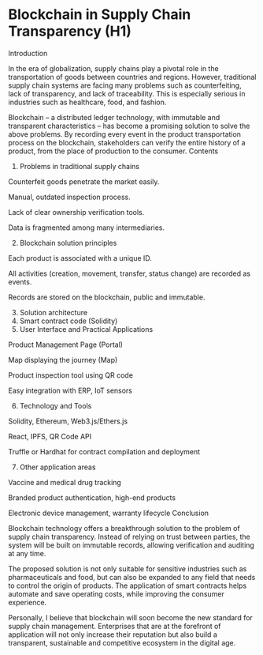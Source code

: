 # Blockchain in Supply Chain Transparency (H1)

Introduction

In the era of globalization, supply chains play a pivotal role in the transportation of goods between countries and regions. However, traditional supply chain systems are facing many problems such as counterfeiting, lack of transparency, and lack of traceability. This is especially serious in industries such as healthcare, food, and fashion.

Blockchain – a distributed ledger technology, with immutable and transparent characteristics – has become a promising solution to solve the above problems. By recording every event in the product transportation process on the blockchain, stakeholders can verify the entire history of a product, from the place of production to the consumer.
Contents

1. Problems in traditional supply chains

Counterfeit goods penetrate the market easily.

Manual, outdated inspection process.

Lack of clear ownership verification tools.

Data is fragmented among many intermediaries.

2. Blockchain solution principles

Each product is associated with a unique ID.

All activities (creation, movement, transfer, status change) are recorded as events.

Records are stored on the blockchain, public and immutable.

3. Solution architecture
4. Smart contract code (Solidity)
5. User Interface and Practical Applications

Product Management Page (Portal)

Map displaying the journey (Map)

Product inspection tool using QR code

Easy integration with ERP, IoT sensors

6. Technology and Tools

Solidity, Ethereum, Web3.js/Ethers.js

React, IPFS, QR Code API

Truffle or Hardhat for contract compilation and deployment

7. Other application areas

Vaccine and medical drug tracking

Branded product authentication, high-end products

Electronic device management, warranty lifecycle
Conclusion

Blockchain technology offers a breakthrough solution to the problem of supply chain transparency. Instead of relying on trust between parties, the system will be built on immutable records, allowing verification and auditing at any time.

The proposed solution is not only suitable for sensitive industries such as pharmaceuticals and food, but can also be expanded to any field that needs to control the origin of products. The application of smart contracts helps automate and save operating costs, while improving the consumer experience.

Personally, I believe that blockchain will soon become the new standard for supply chain management. Enterprises that are at the forefront of application will not only increase their reputation but also build a transparent, sustainable and competitive ecosystem in the digital age.
